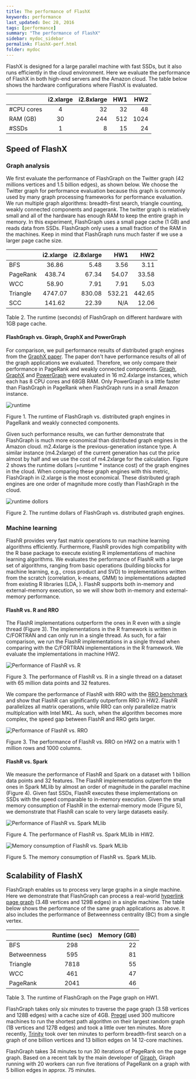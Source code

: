 ```yaml
---
title: The performance of FlashX
keywords: performance
last_updated: Dec 28, 2016
tags: [performance]
summary: "The performance of FlashX"
sidebar: mydoc_sidebar
permalink: FlashX-perf.html
folder: mydoc
---
```


FlashX is designed for a large parallel machine with fast SSDs, but it also
runs efficiently in the cloud environment. Here we evaluate the performance
of FlashX in both high-end servers and the Amazon cloud. The table below shows
the hardware configurations where FlashX is evaluated.

|            | i2.xlarge | i2.8xlarge | HW1    | HW2    |
| ---------- |:---------:| ----------:|-------:|-------:|
| #CPU cores | 4         | 32         | 32     | 48     |
| RAM (GB)   | 30        | 244        | 512    | 1024   |
| #SSDs      | 1         | 8          | 15     | 24     |

## Speed of FlashX

### Graph analysis

We first evaluate the performance of FlashGraph on the Twitter graph
(42 millions vertices and 1.5 billion edges), as shown below. We choose
the Twitter graph for performance evaluation because this graph is commonly
used by many graph processing frameworks for performance evaluation. We run multiple graph
algorithms: breadth-first search, triangle counting, weakly connected components
and pagerank. The twitter graph is relatively small and all of the hardware has
enough RAM to keep the entire graph in memory. In this experiment, FlashGraph
uses a small page cache (1 GB) and reads data from SSDs. FlashGraph only uses
a small fraction of the RAM in the machines. Keep in mind that FlashGraph runs
much faster if we use a larger page cache size.

|          | i2.xlarge | i2.8xlarge | HW1    | HW2    |
| -------- |:---------:| ----------:|-------:|-------:|
| BFS      | 36.86     | 5.48       | 3.56   | 3.11   |
| PageRank | 438.74    | 67.34      | 54.07  | 33.58  |
| WCC      | 58.90     | 7.91       | 7.91   | 5.03   |
| Triangle | 4747.07   | 830.08     | 532.21 | 442.65 |
| SCC      | 141.62    | 22.39      | N/A    | 12.06  |

Table 2. The runtime (seconds) of FlashGraph on different hardware with 1GB page cache.


#### FlashGraph vs. Giraph, GraphX and PowerGraph

For comparison, we pull performance results of distributed graph engines from
the [GraphX paper](https://amplab.cs.berkeley.edu/wp-content/uploads/2014/09/graphx.pdf).
The paper don't have performance results of all of the graph applications
we evaluated. Therefore, we only compare their performance in PageRank and
weakly connected components. [Giraph](http://giraph.apache.org/),
[GraphX](http://spark.apache.org/graphx/) and
[PowerGraph](https://github.com/dato-code/PowerGraph) were evaluated in
16 m2.4xlarge instances, which each has 8 CPU cores and 68GB RAM. Only
PowerGraph is a little faster than FlashGraph in PageRank when FlashGraph
runs in a small Amazon instance.

![runtime](http://flashx.io/images/FlashGraph.vs.others.png)

Figure 1. The runtime of FlashGraph vs. distributed graph engines in PageRank
and weakly connected components.

Given such performance results, we can further demonstrate that FlashGraph is
much more economical than distributed graph engines in the Amazon cloud. m2.4xlarge
is the previous-generation instance type. A similar instance (m4.2xlarge) of
the current generation has cut the price almost by half and we use the cost of
m4.2xlarge for the calculation. Figure 2 shows the runtime dollars
(=runtime * instance cost) of the graph engines in the cloud. When comparing
these graph engines with this metric, FlashGraph in i2.xlarge is the most
economical. These distributed graph engines are one order of magnitude more
costly than FlashGraph in the cloud.

![runtime dollors](http://flashx.io/images/FlashGraph.vs.others.dollor.png)

Figure 2. The runtime dollars of FlashGraph vs. distributed graph engines.

### Machine learning

FlashR provides very fast matrix operations to run machine learning algorithms
efficiently. Furthermore,
FlashR provides high compatibility with the R base package to
execute existing R implementations of machine learning algorithms.
We evaluates the performance of FlashR with a large set of algorithms, ranging
from basic operations (building blocks for machine learning, e.g.,
cross product and SVD) to implementations written from the scratch
(correlation, k-means, GMM) to implementations adapted from existing R libraries
(LDA, ).
FlashR supports both in-memory and external-memory execution, so we will show
both in-memory and external-memory performance.

#### FlashR vs. R and RRO

The FlashR implementations outperform the ones in R even with a single thread
(Figure 3).
The implementations in the R framework is written in C/FORTRAN and can only
run in a single thread. As such, for a fair
comparison, we run the FlashR implementations in a single thread when comparing
with the C/FORTRAN implementations in the R framework. We evaluate
the implementations in machine HW2.

![Performance of FlashR vs. R](http://flashxio.github.io/FlashX-doc/images/FlashR-perf-1T.png)

Figure 3. The performance of FlashR vs. R in a single thread on a dataset
with 65 million data points and 32 features.

We compare the performance of FlashR with RRO with the
[RRO benchmark](https://mran.revolutionanalytics.com/documents/rro/multithread/)
and show that FlashR can significantly outperform RRO in HW2. FlashR
parallelizes all matrix operations, while RRO can only parallelize
matrix multiplcation with Intel MKL. As such, when the algorithm becomes
more complex, the speed gap between FlashR and RRO gets larger.

![Performance of FlashR vs. RRO](http://flashxio.github.io/FlashX-doc/images/FlashR.vs.RRO.png)

Figure 3. The performance of FlashR vs. RRO on HW2 on a matrix
with 1 million rows and 1000 columns.

#### FlashR vs. Spark

We measure the performance of FlashR and Spark on a dataset with 1 billion
data points and 32 features.
The FlashR implementations outperform the ones in Spark MLlib by almost an order
of magnitude in the parallel machine (Figure 4). Given fast SSDs, FlashR executes
these implementations on SSDs with the speed comparable to in-memory execution.
Given the small memory consumption of FlashR in the external-memory mode (Figure 5),
we demonstrate that FlashR can scale to very large datasets easily.

![Performance of FlashR vs. Spark MLlib](http://flashxio.github.io/FlashX-doc/images/FlashR-perf.png)

Figure 4. The performance of FlashR vs. Spark MLlib in HW2.

![Memory consumption of FlashR vs. Spark MLlib](http://flashxio.github.io/FlashX-doc/images/FlashR-mem.png)

Figure 5. The memory consumption of FlashR vs. Spark MLlib.

## Scalability of FlashX

FlashGraph enables us to process very large graphs in a single machine. Here
we demonstrate that FlashGraph can process a real-world
[hyperlink page graph](http://webdatacommons.org/hyperlinkgraph/) (3.4B vertices
and 129B edges) in a single machine. The table below shows the performance of
the same graph applications as above. It also includes the performance of
Betweenness centrality (BC) from a single vertex.

|             | Runtime (sec) | Memory (GB) |
| ----------- |:-------------:| -----------:|
| BFS         | 298           | 22          |
| Betweenness | 595           | 81          |
| Triangle    | 7818          | 55          |
| WCC         | 461           | 47          |
| PageRank    | 2041          | 46          |

Table 3. The runtime of FlashGraph on the Page graph on HW1.

FlashGraph takes only six minutes to traverse the page graph (3.5B vertices
and 128B edges) with a cache size of 4GB.
[Pregel](http://dl.acm.org/citation.cfm?id=1807184) used 300 multicore machines
to run the shortest path algorithm on their largest random graph (1B vertices
and 127B edges) and took a little over ten minutes. More recently,
[Trinity](http://research.microsoft.com/en-us/projects/trinity/)
took over ten minutes to perform breadth-first search on a
graph of one billion vertices and 13 billion edges on 14 12-core
machines.

FlashGraph takes 34 minutes to run 30 iterations of PageRank on the page graph.
Based on a recent talk by the main developer of
[Giraph](http://www.youtube.com/watch?v=b5Qmz4zPj-M), Giraph running with
20 workers can run five iterations of PageRank on a graph with 5 billion edges
in approx. 75 minutes.
